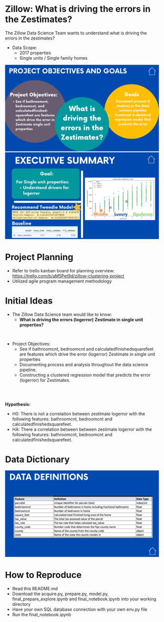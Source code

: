 # Zillow: What is driving the errors in the Zestimates?
The Zillow Data Science Team wants to understand what is driving the errors in the zestimates?
- Data Scope:
    - 2017 properties
    - Single units / Single family homes

![alt text](https://github.com/katherinesalazar/visuals/blob/main/clustering_project_goals.png)
![alt text](https://github.com/katherinesalazar/visuals/blob/main/clustering_exec_summ.png)

# Project Planning
- Refer to trello kanban board for planning overview: https://trello.com/b/aM5Pet9d/zillow-clustering-project
- Utilized agile program management methodology 
# Initial Ideas
- The Zillow Data Science team would like to know:
    - **What is driving the errors (logerror) Zestimate in single unit properties?**

<br />

- Project Objectives:
    - See if bathroomcnt, bedroomcnt and calculatedfinishedsquarefeet are features which drive the error (logerror) Zestimate in single unit properties
    - Documenting process and analysis throughout the data science pipeline.
    - Constructing a clustered regression model that predicts the error (logerror) for Zestimates.
<br /> 
<br /> 

**Hypothesis:**
- H0: There is not a correlation between zestimate logerror with the following features: bathroomcnt, bedroomcnt and calculatedfinishedsquarefeet.
- HA: There a correlation between between zestimate logerror with the following features: bathroomcnt, bedroomcnt and calculatedfinishedsquarefeet.


# Data Dictionary
![alt text](https://github.com/katherinesalazar/visuals/blob/main/zillow_data_dict.png)
# How to Reproduce
-  Read this README.md
- Download the acquire.py, prepare.py, model.py, final_prepare_explore.ipynb and final_notebook.ipynb into your working directory
- Have your own SQL database connection with your own env.py file
- Run the final_notebook.ipynb 
